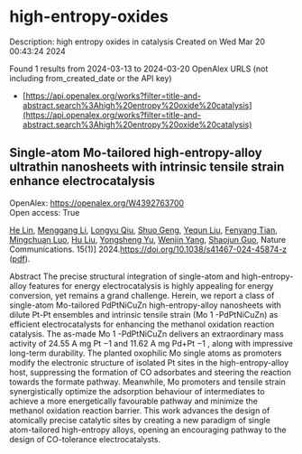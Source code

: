 # high-entropy-oxides
Description: high entropy oxides in catalysis
Created on Wed Mar 20 00:43:24 2024

Found 1 results from 2024-03-13 to 2024-03-20
OpenAlex URLS (not including from_created_date or the API key)
- [https://api.openalex.org/works?filter=title-and-abstract.search%3Ahigh%20entropy%20oxide%20catalysis](https://api.openalex.org/works?filter=title-and-abstract.search%3Ahigh%20entropy%20oxide%20catalysis)

## Single-atom Mo-tailored high-entropy-alloy ultrathin nanosheets with intrinsic tensile strain enhance electrocatalysis   

OpenAlex: https://openalex.org/W4392763700    
Open access: True
    
[He Lin](https://openalex.org/A5088250046), [Menggang Li](https://openalex.org/A5001237017), [Longyu Qiu](https://openalex.org/A5090342379), [Shuo Geng](https://openalex.org/A5080195781), [Yequn Liu](https://openalex.org/A5078784423), [Fenyang Tian](https://openalex.org/A5077347200), [Mingchuan Luo](https://openalex.org/A5001987994), [Hu Liu](https://openalex.org/A5048492124), [Yongsheng Yu](https://openalex.org/A5071861665), [Wenjin Yang](https://openalex.org/A5090990534), [Shaojun Guo](https://openalex.org/A5069379580), Nature Communications. 15(1)] 2024.https://doi.org/10.1038/s41467-024-45874-z ([pdf](https://www.nature.com/articles/s41467-024-45874-z.pdf)).
    
Abstract The precise structural integration of single-atom and high-entropy-alloy features for energy electrocatalysis is highly appealing for energy conversion, yet remains a grand challenge. Herein, we report a class of single-atom Mo-tailored PdPtNiCuZn high-entropy-alloy nanosheets with dilute Pt-Pt ensembles and intrinsic tensile strain (Mo 1 -PdPtNiCuZn) as efficient electrocatalysts for enhancing the methanol oxidation reaction catalysis. The as-made Mo 1 -PdPtNiCuZn delivers an extraordinary mass activity of 24.55 A mg Pt −1 and 11.62 A mg Pd+Pt −1 , along with impressive long-term durability. The planted oxophilic Mo single atoms as promoters modify the electronic structure of isolated Pt sites in the high-entropy-alloy host, suppressing the formation of CO adsorbates and steering the reaction towards the formate pathway. Meanwhile, Mo promoters and tensile strain synergistically optimize the adsorption behaviour of intermediates to achieve a more energetically favourable pathway and minimize the methanol oxidation reaction barrier. This work advances the design of atomically precise catalytic sites by creating a new paradigm of single atom-tailored high-entropy alloys, opening an encouraging pathway to the design of CO-tolerance electrocatalysts.    

    
